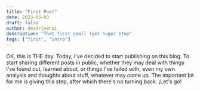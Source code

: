 ```yaml
---
title: "First Post"
date: 2023-05-03
draft: false
author: devdrivenai
description: "That first small (yet huge) step"
tags: ["first", "intro"]
---
```


OK, this is THE day. Today, I've decided to start publishing on this blog. To start sharing different posts in public, whether they may deal with things I've found out, learned about, or things I've failed with, even my own analysis and thoughts about stuff, whatever may come up. The important bit for me is giving this step, after which there's no turning back. ¡Let's go!